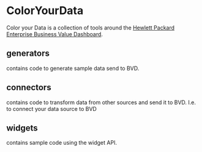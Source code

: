 # ColorYourData

Color your Data is a collection of tools around the 
[Hewlett Packard Enterprise Business Value Dashboard](http://www8.hp.com/us/en/software-solutions/operations-bridge-event-correlation/index.html#!&swanchor=keyfeatures).

## generators
contains code to generate sample data send to BVD. 

## connectors
contains code to transform data from other sources and send it to BVD. I.e. to connect your data source to BVD

## widgets
contains sample code using the widget API. 